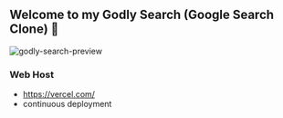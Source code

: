 ## Welcome to my Godly Search (Google Search Clone) 👋

![godly-search-preview](https://user-images.githubusercontent.com/49435141/163722267-e96e8f3d-e51c-43d2-9270-939b6aef6182.jpg)

### Web Host

- https://vercel.com/
- continuous deployment
